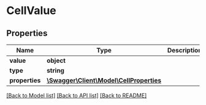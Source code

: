 # CellValue

## Properties
Name | Type | Description | Notes
------------ | ------------- | ------------- | -------------
**value** | **object** |  | 
**type** | **string** |  | 
**properties** | [**\Swagger\Client\Model\CellProperties**](CellProperties.md) |  | 

[[Back to Model list]](../README.md#documentation-for-models) [[Back to API list]](../README.md#documentation-for-api-endpoints) [[Back to README]](../README.md)


